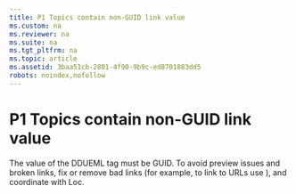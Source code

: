 ```yaml
---
title: P1 Topics contain non-GUID link value
ms.custom: na
ms.reviewer: na
ms.suite: na
ms.tgt_pltfrm: na
ms.topic: article
ms.assetid: 3baa51cb-2801-4f90-9b9c-ed8701883dd5
robots: noindex,nofollow
---
```

# P1 Topics contain non-GUID link value
The value of the DDUEML <link> tag must be GUID. To avoid preview issues and broken links, fix or remove bad links (for example, to link to URLs use <externalLink>), and coordinate with Loc.